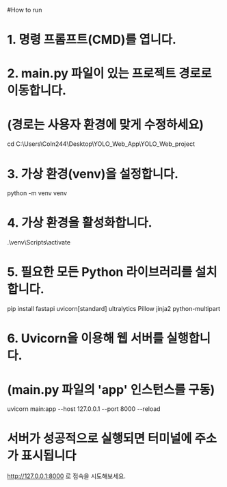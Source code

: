 #How to run

# 1. 명령 프롬프트(CMD)를 엽니다.

# 2. main.py 파일이 있는 프로젝트 경로로 이동합니다.
#    (경로는 사용자 환경에 맞게 수정하세요)
cd C:\Users\CoIn244\Desktop\YOLO_Web_App\YOLO_Web_project

# 3. 가상 환경(venv)을 설정합니다.
python -m venv venv

# 4. 가상 환경을 활성화합니다.
.\venv\Scripts\activate

# 5. 필요한 모든 Python 라이브러리를 설치합니다.
pip install fastapi uvicorn[standard] ultralytics Pillow jinja2 python-multipart

# 6. Uvicorn을 이용해 웹 서버를 실행합니다.
#    (main.py 파일의 'app' 인스턴스를 구동)
uvicorn main:app --host 127.0.0.1 --port 8000 --reload

# 서버가 성공적으로 실행되면 터미널에 주소가 표시됩니다 
http://127.0.0.1:8000 로 접속을 시도해보세요.
